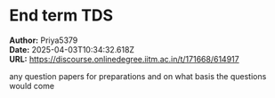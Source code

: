 # End term TDS

**Author:** Priya5379  
**Date:** 2025-04-03T10:34:32.618Z  
**URL:** https://discourse.onlinedegree.iitm.ac.in/t/171668/614917

any question papers for preparations and on what basis the questions would come

